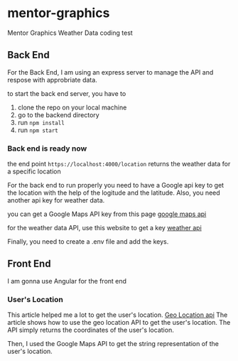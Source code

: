 # mentor-graphics
Mentor Graphics Weather Data coding test

## Back End
For the Back End, I am using an express server to manage the API and respose with approbriate data.

to start the back end server, you have to
1. clone the repo on your local machine
2. go to the backend directory
3. run ```npm install```
4. run ```npm start```

### Back end is ready now
the end point ``` https://localhost:4000/location ``` returns the weather data for a specific location

For the back end to run properly you need to have a Google api key to get the location with the help of the logitude and the latitude. 
Also, you need another api key for weather data. 

you can get a Google Maps API key from this page [google maps api](https://developers.google.com/maps/documentation/geocoding/get-api-key)

for the weather data API, use this website to get a key [weather api](https://www.worldweatheronline.com/developer/)

Finally, you need to create a .env file and add the keys.

## Front End 
I am gonna use Angular for the front end 

### User's Location
This article helped me a lot to get the user's location. [Geo Location api](https://web.dev/native-hardware-user-location/#when-to-use-geolocation) 
The article shows how to use the geo location API to get the user's location. The API simply returns the coordinates of the user's location.

Then, I used the Google Maps API to get the string representation of the user's location.
